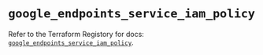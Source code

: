 # `google_endpoints_service_iam_policy`

Refer to the Terraform Registory for docs: [`google_endpoints_service_iam_policy`](https://registry.terraform.io/providers/hashicorp/google-beta/5.1.0/docs/resources/google_endpoints_service_iam_policy).
